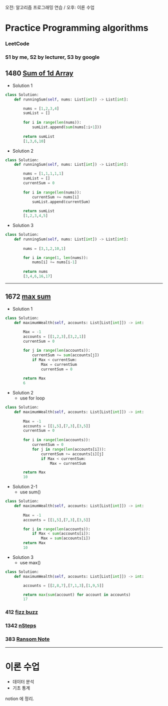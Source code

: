 오전: 알고리즘 프로그래밍 연습 / 오후: 이론 수업

# Practice Programming algorithms

### LeetCode
### S1 by me, S2 by lecturer, S3 by google

## 1480 [Sum of 1d Array](https://leetcode.com/problems/running-sum-of-1d-array/)

- Solution 1
  
```python
class Solution:
    def runningSum(self, nums: List[int]) -> List[int]:

        nums = [1,2,3,4]
        sumList = []
        
        for i in range(len(nums)):
            sumList.append(sum(nums[:i+1]))
        
        return sumList    
        [1,3,6,10]
```


- Solution 2
  
```python
class Solution:
    def runningSum(self, nums: List[int]) -> List[int]:

        nums = [1,1,1,1,1]
        sumList = []
        currentSum = 0
        
        for i in range(len(nums)):
            currentSum += nums[i]
            sumList.append(currentSum)
        
        return sumList
        [1,2,3,4,5]
```


- Solution 3
  
```python
class Solution:
    def runningSum(self, nums: List[int]) -> List[int]:
        
        nums = [3,1,2,10,1]

        for i in range(1, len(nums)):
            nums[i] += nums[i-1]
        
        return nums
        [3,4,6,16,17]
```

---

## 1672 [max sum](https://leetcode.com/problems/richest-customer-wealth/)


- Solution 1
  
```python
class Solution:
    def maximumWealth(self, accounts: List[List[int]]) -> int:
        
        Max = -1
        accounts = [[1,2,3],[3,2,1]]
        currentSum = 0

        for j in range(len(accounts)):
            currentSum += sum(accounts[j])
            if Max < currentSum:
                Max = currentSum
                currentSum = 0
                
        return Max
        6
```


- Solution 2 
  - use for loop
  
```python
class Solution:
    def maximumWealth(self, accounts: List[List[int]]) -> int:
        
        Max = -1
        accounts = [[1,5],[7,3],[3,5]]
        currentSum = 0
        
        for i in range(len(accounts)):
            currentSum = 0
            for j in range(len(accounts[i])):
                currentSum += accounts[i][j]
                if Max < currentSum:
                    Max = currentSum

        return Max
        10
```


- Solution 2-1 
  - use sum()
  
```python
class Solution:
    def maximumWealth(self, accounts: List[List[int]]) -> int:
        
        Max = -1
        accounts = [[1,5],[7,3],[3,5]]

        for i in range(len(accounts)):
            if Max < sum(accounts[i]):
                Max = sum(accounts[i])
        return Max
        10        
```


- Solution 3 
  - use max() 
  
```python
class Solution:
    def maximumWealth(self, accounts: List[List[int]]) -> int:

        accounts = [[2,8,7],[7,1,3],[1,9,5]]

        return max(sum(account) for account in accounts)
        17
```


### 412 [fizz buzz](https://leetcode.com/problems/fizz-buzz/)



### 1342 [nSteps](https://leetcode.com/problems/number-of-steps-to-reduce-a-number-to-zero/)



### 383 [Ransom Note](https://leetcode.com/problems/ransom-note/)


---
# 이론 수업
- 데이터 분석
- 기초 통계

notion 에 정리.